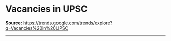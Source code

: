# Vacancies in UPSC

**Source:** https://trends.google.com/trends/explore?q=Vacancies%20in%20UPSC

---


